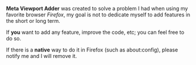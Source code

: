 **Meta Viewport Adder** was created to solve a problem I had when using my favorite browser *Firefox*, my goal is not to dedicate myself to add features in the short or long term.

If **you** want to add any feature, improve the code, etc; you can feel free to do so.

If there is a **native** way to do it in Firefox (such as about:config), please notify me and I will remove it.
